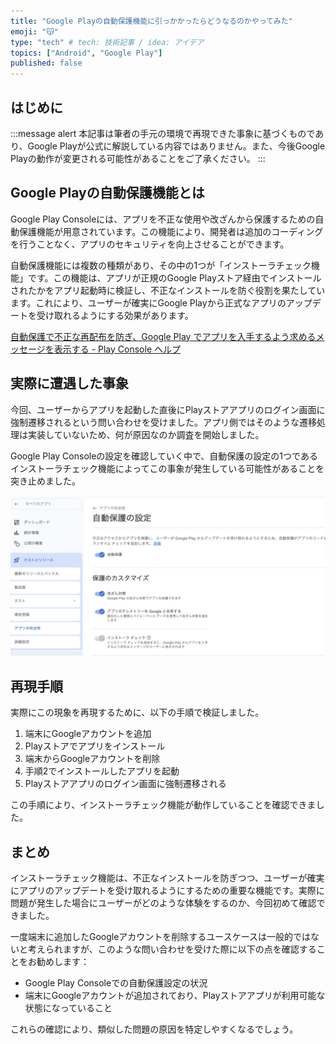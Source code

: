 ```yaml
---
title: "Google Playの自動保護機能に引っかかったらどうなるのかやってみた"
emoji: "😽"
type: "tech" # tech: 技術記事 / idea: アイデア
topics: ["Android", "Google Play"]
published: false
---
```


## はじめに

:::message alert
本記事は筆者の手元の環境で再現できた事象に基づくものであり、Google Playが公式に解説している内容ではありません。また、今後Google Playの動作が変更される可能性があることをご了承ください。
:::

## Google Playの自動保護機能とは

Google Play Consoleには、アプリを不正な使用や改ざんから保護するための自動保護機能が用意されています。この機能により、開発者は追加のコーディングを行うことなく、アプリのセキュリティを向上させることができます。

自動保護機能には複数の種類があり、その中の1つが「インストーラチェック機能」です。この機能は、アプリが正規のGoogle Playストア経由でインストールされたかをアプリ起動時に検証し、不正なインストールを防ぐ役割を果たしています。これにより、ユーザーが確実にGoogle Playから正式なアプリのアップデートを受け取れるようにする効果があります。  

[自動保護で不正な再配布を防ぎ、Google Play でアプリを入手するよう求めるメッセージを表示する - Play Console ヘルプ](https://support.google.com/googleplay/android-developer/answer/10183279?hl=ja)

## 実際に遭遇した事象

今回、ユーザーからアプリを起動した直後にPlayストアアプリのログイン画面に強制遷移されるという問い合わせを受けました。アプリ側ではそのような遷移処理は実装していないため、何が原因なのか調査を開始しました。

Google Play Consoleの設定を確認していく中で、自動保護の設定の1つであるインストーラチェック機能によってこの事象が発生している可能性があることを突き止めました。

![](/images/google_play_installer_check_tips/play_console_automatic_protection_settings.png)

## 再現手順

実際にこの現象を再現するために、以下の手順で検証しました。

1. 端末にGoogleアカウントを追加
2. Playストアでアプリをインストール
3. 端末からGoogleアカウントを削除
4. 手順2でインストールしたアプリを起動
5. Playストアアプリのログイン画面に強制遷移される

この手順により、インストーラチェック機能が動作していることを確認できました。

## まとめ

インストーラチェック機能は、不正なインストールを防ぎつつ、ユーザーが確実にアプリのアップデートを受け取れるようにするための重要な機能です。実際に問題が発生した場合にユーザーがどのような体験をするのか、今回初めて確認できました。

一度端末に追加したGoogleアカウントを削除するユースケースは一般的ではないと考えられますが、このような問い合わせを受けた際に以下の点を確認することをお勧めします：

- Google Play Consoleでの自動保護設定の状況
- 端末にGoogleアカウントが追加されており、Playストアアプリが利用可能な状態になっていること

これらの確認により、類似した問題の原因を特定しやすくなるでしょう。

